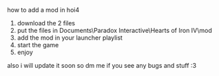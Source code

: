 how to add a mod in hoi4

1. download the 2 files
2. put the files in Documents\Paradox Interactive\Hearts of Iron IV\mod
3. add the mod in your launcher playlist
4. start the game
5. enjoy

also i will update it soon so dm me if you see any bugs and stuff :3
